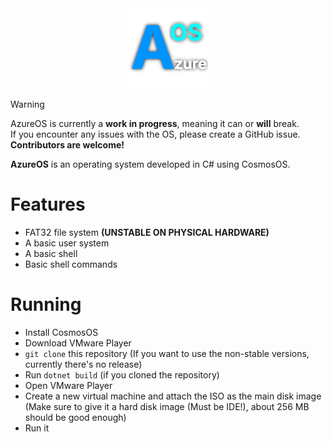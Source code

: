 <div align="center">
    <img src="Images/AzureOS_Logo.png">
</div>

> [!warning]
> AzureOS is currently a **work in progress**, meaning it can or **will** break.<br>If you encounter any issues with the OS, please create a GitHub issue.<br>**Contributors are welcome!**

**AzureOS** is an operating system developed in C# using CosmosOS.

# Features
- FAT32 file system **(UNSTABLE ON PHYSICAL HARDWARE)**
- A basic user system
- A basic shell
- Basic shell commands

# Running
- Install CosmosOS
- Download VMware Player
- `git clone` this repository (If you want to use the non-stable versions, currently there's no release)
- Run `dotnet build` (if you cloned the repository)
- Open VMware Player
- Create a new virtual machine and attach the ISO as the main disk image (Make sure to give it a hard disk image (Must be IDE!), about 256 MB should be good enough)
- Run it